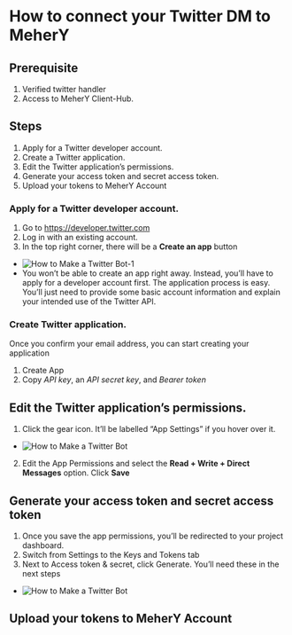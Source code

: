 # How to connect your Twitter DM to MeherY

## Prerequisite
1. Verified twitter handler
2. Access to MeherY Client-Hub.

## Steps
1. Apply for a Twitter developer account.
2. Create a Twitter application.
3. Edit the Twitter application’s permissions.
4. Generate your access token and secret access token.
5. Upload your tokens to MeherY Account

### Apply for a Twitter developer account.
1. Go to https://developer.twitter.com
2. Log in with an existing account.
3. In the top right corner, there will be a **Create an app** button
- ![How to Make a Twitter Bot-1](https://user-images.githubusercontent.com/5462166/134341192-260135e5-6bf2-49b4-8be4-ba52aa7e21ea.png)
- You won’t be able to create an app right away. Instead, you’ll have to apply for a developer account first. The application process is easy. You’ll just need to provide some basic account information and explain your intended use of the Twitter API.

### Create Twitter application.
Once you confirm your email address, you can start creating your application
1. Create App 
2. Copy *API key*, an *API secret key*, and *Bearer token*

## Edit the Twitter application’s permissions.
1. Click the gear icon. It’ll be labelled “App Settings” if you hover over it.
- ![How to Make a Twitter Bot](https://user-images.githubusercontent.com/5462166/134343794-ccba4c0c-8bfe-4c18-8dd8-1d0bc6db8bdf.png)
2. Edit the App Permissions and select the **Read + Write + Direct Messages** option. Click **Save**

## Generate your access token and secret access token
1. Once you save the app permissions, you’ll be redirected to your project dashboard.
2. Switch from Settings to the Keys and Tokens tab
3. Next to Access token & secret, click Generate. You’ll need these in the next steps
- ![How to Make a Twitter Bot](https://user-images.githubusercontent.com/5462166/134343289-af3529a7-1364-4ec1-b5ac-94bc8a11a5cb.png)

## Upload your tokens to MeherY Account





